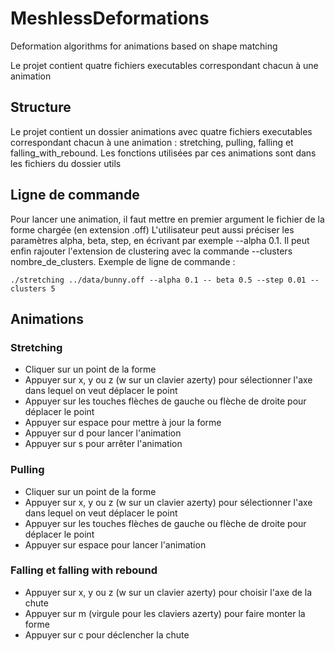 # MeshlessDeformations
Deformation algorithms for animations based on shape matching

Le projet contient quatre fichiers executables correspondant chacun à une animation

## Structure
Le projet contient un dossier animations avec quatre fichiers executables correspondant chacun à une animation : stretching, pulling, falling et falling_with_rebound.
Les fonctions utilisées par ces animations sont dans les fichiers du dossier utils

## Ligne de commande
Pour lancer une animation, il faut mettre en premier argument le fichier de la forme chargée (en extension .off)
L'utilisateur peut aussi préciser les paramètres alpha, beta, step, en écrivant par exemple --alpha 0.1. Il peut enfin rajouter l'extension de clustering avec la commande --clusters nombre_de_clusters.
Exemple de ligne de commande : 

    ./stretching ../data/bunny.off --alpha 0.1 -- beta 0.5 --step 0.01 --clusters 5


## Animations

### Stretching
* Cliquer sur un point de la forme
* Appuyer sur x, y ou z (w sur un clavier azerty) pour sélectionner l'axe dans lequel on veut déplacer le point
* Appuyer sur les touches flèches de gauche ou flèche de droite pour déplacer le point
* Appuyer sur espace pour mettre à jour la forme
* Appuyer sur d pour lancer l'animation
* Appuyer sur s pour arrêter l'animation

### Pulling
* Cliquer sur un point de la forme
* Appuyer sur x, y ou z (w sur un clavier azerty) pour sélectionner l'axe dans lequel on veut déplacer le point
* Appuyer sur les touches flèches de gauche ou flèche de droite pour déplacer le point
* Appuyer sur espace pour lancer l'animation

### Falling et falling with rebound
* Appuyer sur x, y ou z (w sur un clavier azerty) pour choisir l'axe de la chute
* Appuyer sur m (virgule pour les claviers azerty) pour faire monter la forme
* Appuyer sur c pour déclencher la chute



